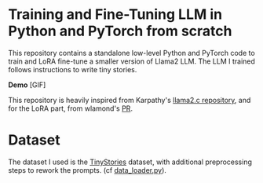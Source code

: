 # Training and Fine-Tuning LLM in Python and PyTorch from scratch

This repository contains a standalone low-level Python and PyTorch code to train and LoRA fine-tune a smaller version of Llama2 LLM.
The LLM I trained follows instructions to write tiny stories.

**Demo**
[GIF]

This repository is heavily inspired from Karpathy's [llama2.c repository](https://github.com/karpathy/llama2.c), and for the LoRA part, from wlamond's [PR](https://github.com/karpathy/llama2.c/pull/187).


# Dataset

The dataset I used is the [TinyStories](https://huggingface.co/datasets/roneneldan/TinyStories) dataset, with additional preprocessing steps to rework the prompts. (cf [data_loader.py](data_loader.py)).
